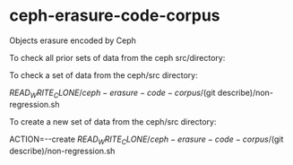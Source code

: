 ceph-erasure-code-corpus
========================

Objects erasure encoded by Ceph

To check all prior sets of data from the ceph src/directory:



To check a set of data from the ceph/src directory:

$READ_WRITE_CLONE/ceph-erasure-code-corpus/$(git describe)/non-regression.sh

To create a new set of data from the ceph/src directory:

ACTION=--create $READ_WRITE_CLONE/ceph-erasure-code-corpus/$(git describe)/non-regression.sh

